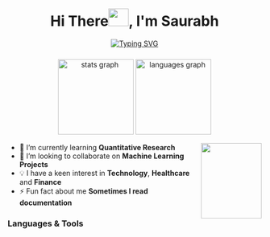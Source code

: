 
<h1 align="center">Hi There<img src="https://github.com/trendtactician/trendtactician/assets/87906226/7e211df2-08b1-4e40-a1cf-981443eafb95" width="40" height="35">, I'm Saurabh</h1>


<!-- <style>
@keyframes wave {
  0% {
    transform: rotate(0deg);
  }
  25% {
    transform: rotate(20deg);
  }
  50% {
    transform: rotate(0deg);
  }
  75% {
    transform: rotate(-20deg);
  }
  100% {
    transform: rotate(0deg);
  }
}
</style> -->

<p align="center">
  <a align="center" href="https://github.com/trendtactician/readme-typing-svg"><img src="https://readme-typing-svg.demolab.com?font=Pacifico&pause=1000&center=true&random=false&width=750&lines=I+like+crafting+efficient+code+but+also+believe+in+great+documentations+!;%E7%A7%81%E3%81%AF%E5%8A%B9%E7%8E%87%E7%9A%84%E3%81%AA%E3%82%B3%E3%83%BC%E3%83%89%E3%82%92%E4%BD%9C%E6%88%90%E3%81%99%E3%82%8B%E3%81%AE%E3%81%8C%E5%A5%BD%E3%81%8D%E3%81%A7%E3%81%99%E3%81%8C%E3%80%81%E5%84%AA%E3%82%8C%E3%81%9F%E3%83%89%E3%82%AD%E3%83%A5%E3%83%A1%E3%83%B3%E3%83%88%E3%82%82%E4%BF%A1%E3%81%98%E3%81%A6%E3%81%84%E3%81%BE%E3%81%99%E3%80%82;Ich+mag+es%2C+effizienten+Code+zu+erstellen%2C+glaube+aber+auch+an+gro%C3%9Fartige+Dokumentationen!;+%E0%A4%AE%E0%A5%81%E0%A4%9D%E0%A5%87+%E0%A4%95%E0%A5%81%E0%A4%B6%E0%A4%B2+%E0%A4%95%E0%A5%8B%E0%A4%A1+%E0%A4%A4%E0%A5%88%E0%A4%AF%E0%A4%BE%E0%A4%B0+%E0%A4%95%E0%A4%B0%E0%A4%A8%E0%A4%BE+%E0%A4%AA%E0%A4%B8%E0%A4%82%E0%A4%A6+%E0%A4%B9%E0%A5%88+%E0%A4%B2%E0%A5%87%E0%A4%95%E0%A4%BF%E0%A4%A8+%E0%A4%AE%E0%A5%88%E0%A4%82+%E0%A4%AC%E0%A5%87%E0%A4%B9%E0%A4%A4%E0%A4%B0%E0%A5%80%E0%A4%A8+%E0%A4%A6%E0%A4%B8%E0%A5%8D%E0%A4%A4%E0%A4%BE%E0%A4%B5%E0%A5%87%E0%A4%9C%E0%A4%BC%E0%A5%80%E0%A4%95%E0%A4%B0%E0%A4%A3+%E0%A4%AE%E0%A5%87%E0%A4%82+%E0%A4%AD%E0%A5%80+%E0%A4%B5%E0%A4%BF%E0%A4%B6%E0%A5%8D%E0%A4%B5%E0%A4%BE%E0%A4%B8+%E0%A4%B0%E0%A4%96%E0%A4%A4%E0%A4%BE+%E0%A4%B9%E0%A5%82%E0%A4%81!;J'aime+cr%C3%A9er+du+code+efficace+mais+je+crois+aussi+aux+bonnes+documentations+!;+%C2%A1Me+gusta+crear+c%C3%B3digo+eficiente+pero+tambi%C3%A9n+creo+en+excelentes+documentaciones!" alt="Typing SVG" /></a>
</p>

<!-- <h1 align="center">Hi There 👋, I'm Saurabh</h1> -->
<!--<h3 align="center">I like crafting efficient code but also believe in great documentations !</h3>-->

###

<div align="center">
  <img src="https://github-readme-stats.vercel.app/api?username=trendtactician&hide_title=true&hide_rank=true&show_icons=true&include_all_commits=true&count_private=true&disable_animations=false&theme=dracula&locale=en&hide_border=true" height="150" alt="stats graph"  />
  <img src="https://github-readme-stats.vercel.app/api/top-langs?username=trendtactician&locale=en&hide_title=false&layout=compact&card_width=300&langs_count=5&theme=dracula&hide_border=true" height="150" alt="languages graph"  />
  <!-- <img src="https://streak-stats.demolab.com?user=trendtactician&locale=en&mode=daily&theme=dracula&hide_border=true&border_radius=4&date_format=M%20j%5B,%20Y%5D" height="150" alt="streak graph"  /> -->
  
</div>

<img align="right" height="150" width="120" src="https://media.giphy.com/media/M9gbBd9nbDrOTu1Mqx/giphy.gif"  /> <p>   </p>


- 🌱 I’m currently learning **Quantitative Research**
- 👯 I’m looking to collaborate on **Machine Learning Projects** 
- 💡 I have a keen interest in **Technology**, **Healthcare** and **Finance**
- ⚡ Fun fact about me **Sometimes I read documentation**
<!-- 👨‍💻 All of my projects are available at -->

 <!-- <h3 align="left">Connect with me:</h3>
  <div align="center">
  <a href="https://www.youtube.com/test1233" target="_blank">
    <img src="https://raw.githubusercontent.com/maurodesouza/profile-readme-generator/master/src/assets/icons/social/youtube/default.svg" width="64" height="35" alt="youtube logo"  />
  </a>
  <a href="https://www.instagram.com/test124" target="_blank">
    <img src="https://raw.githubusercontent.com/maurodesouza/profile-readme-generator/master/src/assets/icons/social/instagram/default.svg" width="64" height="35" alt="instagram logo"  />
  </a>
  <a href="https://www.discord.com/test124" target="_blank">
    <img src="https://raw.githubusercontent.com/maurodesouza/profile-readme-generator/master/src/assets/icons/social/discord/default.svg" width="64" height="35" alt="discord logo"  />
  </a>
  <a href="https://www.twitter.com/test124" target="_blank">
    <img src="https://raw.githubusercontent.com/maurodesouza/profile-readme-generator/master/src/assets/icons/social/twitter/default.svg" width="64" height="35" alt="twitter logo"  />
  </a>
  <a href="https://www.facebook.com/test124" target="_blank">
    <img src="https://raw.githubusercontent.com/maurodesouza/profile-readme-generator/master/src/assets/icons/social/facebook/default.svg" width="64" height="35" alt="facebook logo"  />
  </a>
</div> -->

<!-- [![website](./img/globe-light.svg)](https://test122.com#gh-light-mode-only)
[![website](./img/globe-dark.svg)](https://test122.com#gh-dark-mode-only)
&nbsp;&nbsp;
[![website](./img/youtube-light.svg)](https://youtube.com/test122#gh-light-mode-only)
[![website](./img/youtube-dark.svg)](https://youtube.com/test122#gh-dark-mode-only)
&nbsp;&nbsp;
[![website](./img/twitter-light.svg)](https://twitter.com/test122#gh-light-mode-only)
[![website](./img/twitter-dark.svg)](https://twitter.com/test122#gh-dark-mode-only)
&nbsp;&nbsp;
[![website](./img/linkedin-light.svg)](https://linkedin.com/in/test122#gh-light-mode-only)
[![website](./img/linkedin-dark.svg)](https://linkedin.com/in/test122#gh-dark-mode-only)
&nbsp;&nbsp;
[![website](./img/instagram-light.svg)](https://instagram.com/test122#gh-light-mode-only)
[![website](./img/instagram-dark.svg)](https://instagram.com/test122#gh-dark-mode-only) -->

### Languages & Tools

<!-- <div align="center">
  <img src="https://cdn.jsdelivr.net/gh/devicons/devicon/icons/azure/azure-original.svg" height="40" alt="azure logo"  />
  <img width="12" />
  <img src="https://raw.githubusercontent.com/devicons/devicon/master/icons/amazonwebservices/amazonwebservices-original-wordmark.svg" height="50" alt="amazonwebservices logo"  />
  <img width="12" />
  <img src="https://cdn.jsdelivr.net/gh/devicons/devicon/icons/python/python-original.svg" height="40" alt="python logo"  />
  <img width="12" />
  <img src="https://cdn.jsdelivr.net/gh/devicons/devicon/icons/jupyter/jupyter-original.svg" height="40" alt="jupyter logo"  />
  <img width="12" />
  <img src="https://cdn.jsdelivr.net/gh/devicons/devicon/icons/r/r-original.svg" height="40" alt="r logo"  />
  <img width="12" />
  <img src="https://cdn.jsdelivr.net/gh/devicons/devicon/icons/anaconda/anaconda-original.svg" height="40" alt="anaconda logo"  />
  <img width="12" />
  <img src="https://cdn.jsdelivr.net/gh/devicons/devicon/icons/mysql/mysql-original.svg" height="40" alt="mysql logo"  />
  <img width="12" />
  <img src="https://cdn.jsdelivr.net/gh/devicons/devicon/icons/bash/bash-original.svg" height="40" alt="bash logo"  />
  <img width="12" />
  <img src="https://cdn.jsdelivr.net/gh/devicons/devicon/icons/docker/docker-original.svg" height="40" alt="docker logo"  />
  <img width="12" />
  <img src="https://cdn.jsdelivr.net/gh/devicons/devicon/icons/figma/figma-original.svg" height="40" alt="figma logo"  />
  <img width="12" />
  <img src="https://cdn.jsdelivr.net/gh/devicons/devicon/icons/gimp/gimp-original.svg" height="40" alt="gimp logo"  />
  <img width="12" />
  <img src="https://cdn.jsdelivr.net/gh/devicons/devicon/icons/git/git-original.svg" height="40" alt="git logo"  />
  <img width="12" />
  <img src="https://cdn.jsdelivr.net/gh/devicons/devicon/icons/arduino/arduino-original.svg" height="40" alt="arduino logo"  />
  <img width="12" />
  <img src="https://cdn.jsdelivr.net/gh/devicons/devicon/icons/jira/jira-original.svg" height="40" alt="jira logo"  />
  <img width="12" />
  <img src="https://cdn.jsdelivr.net/gh/devicons/devicon/icons/kaggle/kaggle-original.svg" height="40" alt="kaggle logo"  />
  <img width="12" />
  <img src="https://cdn.jsdelivr.net/gh/devicons/devicon/icons/tensorflow/tensorflow-original.svg" height="40" alt="tensorflow logo"  />
  <img width="12" />
  <img src="https://cdn.jsdelivr.net/gh/devicons/devicon/icons/vscode/vscode-original.svg" height="40" alt="vscode logo"  />
  <img width="12" />
  <img src="https://cdn.jsdelivr.net/gh/devicons/devicon/icons/linux/linux-original.svg" height="40" alt="linux logo"  />
  <img width="12" />
  <img src="https://cdn.jsdelivr.net/gh/devicons/devicon/icons/windows8/windows8-original.svg" height="40" alt="windows8 logo"  />
  <img width="12" />
  <img src="https://cdn.jsdelivr.net/gh/devicons/devicon/icons/github/github-original.svg" height="40" alt="github logo"  />
  <img width="12" />
  <img src="https://cdn.jsdelivr.net/gh/devicons/devicon/icons/nginx/nginx-original.svg" height="40" alt="nginx logo"  />
  <img width="12" />
  <img src="https://cdn.jsdelivr.net/gh/devicons/devicon/icons/terraform/terraform-original.svg" height="40" alt="terraform logo"  />
  <img width="12" />
  <img src="https://cdn.jsdelivr.net/gh/devicons/devicon/icons/ubuntu/ubuntu-plain.svg" height="40" alt="ubuntu logo"  />
</div> -->
